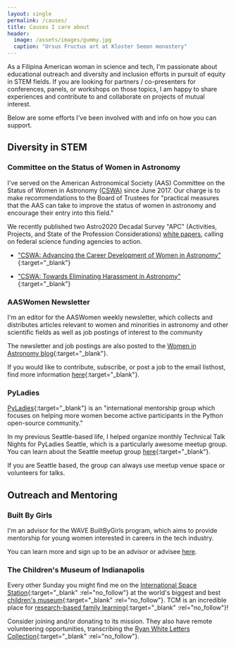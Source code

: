 ```yaml
---
layout: single
permalink: /causes/
title: Causes I care about
header:
  image: /assets/images/gummy.jpg
  caption: "Ursus Fructus art at Kloster Seeon monastery"
---
```


As a Filipina American woman in science and tech, I'm passionate about
educational outreach and diversity and inclusion efforts in pursuit of equity
in STEM fields.
If you are looking for partners / co-presenters for conferences, panels, or workshops
on those topics, I am happy to share experiences and contribute to and collaborate
on projects of mutual interest.

Below are some efforts I've been involved with and info on how you can support.

## Diversity in STEM

### Committee on the Status of Women in Astronomy
I've served on the American Astronomical Society (AAS) Committee on the Status
of Women in Astronomy [(CSWA)](https://aas.org/comms/cswa) since June 2017.
Our charge is to make recommendations to the Board of Trustees for
"practical measures that the AAS can take to improve the status of women in
astronomy and encourage their entry into this field."

We recently published two Astro2020 Decadal Survey "APC" (Activities, Projects,
and State of the Profession Considerations) [white papers](/astro2020-white-papers/),
calling on federal science funding agencies to action.

* ["CSWA: Advancing the Career Development of Women in Astronomy"](https://ui.adsabs.harvard.edu/abs/2019BAAS...51g.170Z/abstract){:target="_blank"}

* ["CSWA: Towards Eliminating Harassment in Astronomy"](https://ui.adsabs.harvard.edu/abs/2019BAAS...51g.169Z/abstract){:target="_blank"}

### AASWomen Newsletter
I'm an editor for the AASWomen weekly newsletter, which collects and distributes
articles relevant to women and minorities in astronomy and other scientific fields
as well as job postings of interest to the community

The newsletter and job postings are also posted to the
[Women in Astronomy blog](http://womeninastronomy.blogspot.com/){:target="_blank"}.

If you would like to contribute, subscribe, or post a job to the email listhost, find more
information [here](https://aas.org/comms/cswa/AASWOMEN){:target="_blank"}.

### PyLadies
[PyLadies](https://www.pyladies.com/){:target="_blank"} is an "international mentorship group which
focuses on helping more women become active participants in the Python open-source community."

In my previous Seattle-based life, I helped organize monthly Technical Talk Nights
for PyLadies Seattle, which is a particularly awesome meetup group.
You can learn about the Seattle meetup group
[here](https://www.meetup.com/Seattle-PyLadies/){:target="_blank"}.

If you are Seattle based, the group can always use meetup venue space or volunteers
for talks.

## Outreach and Mentoring

### Built By Girls
I'm an advisor for the WAVE BuiltByGirls program, which aims to provide mentorship
for young women interested in careers in the tech industry.  

You can learn more and sign up to be an advisor or advisee
[here](https://www.builtbygirls.com/about-wave).

### The Children's Museum of Indianapolis
Every other Sunday you might find me on the
[International Space Station](https://www.childrensmuseum.org/exhibits/beyond-spaceship-earth){:target="_blank" :rel="no_follow"}
at the world's biggest and best
[children's museum](https://www.childrensmuseum.org/){:target="_blank" :rel="no_follow"}.
TCM is an incredible place for [research-based family learning](https://www.childrensmuseum.org/about/mission){:target="_blank" :rel="no_follow"}!  

Consider joining and/or donating to its mission.
They also have remote volunteering opportunities, transcribing the
[Ryan White Letters Collection](https://ryansletters.childrensmuseum.org/){:target="_blank" :rel="no_follow"}.
